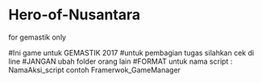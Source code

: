 # Hero-of-Nusantara
for gemastik only

#Ini game untuk GEMASTIK 2017
#untuk pembagian tugas silahkan cek di line
#JANGAN ubah folder orang lain
#FORMAT untuk nama script : NamaAksi_script contoh Framerwok_GameManager
